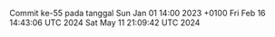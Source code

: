 Commit ke-55 pada tanggal Sun Jan 01 14:00 2023 +0100
Fri Feb 16 14:43:06 UTC 2024
Sat May 11 21:09:42 UTC 2024
